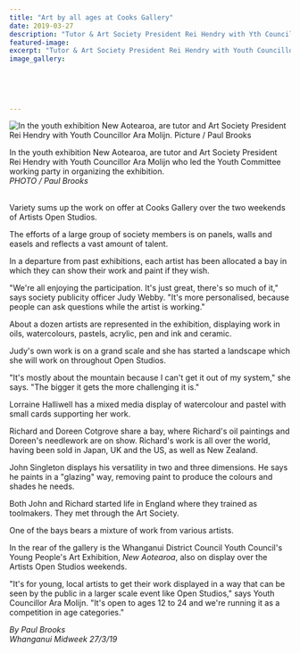 ```yaml
---
title: "Art by all ages at Cooks Gallery"
date: 2019-03-27
description: "Tutor & Art Society President Rei Hendry with Yth Councillor Ara Molijn who led the working party organizing the exhibition..."
featured-image: 
excerpt: "Tutor & Art Society President Rei Hendry with Youth Councillor Ara Molijn who led the Youth Committee working party in organizing the exhibition."
image_gallery:
    
    
    
    
    
---
```


<p><span><span><img src="https://www.nzherald.co.nz/resizer/1eKhV663JYW4SG4V4UmkPe4uZ4w=/620x617/smart/filters:quality(70)/arc-anglerfish-syd-prod-nzme.s3.amazonaws.com/public/2TL733GWKNGSLO5ODYLNGPSZGE.jpg" alt="In the youth exhibition New Aotearoa, are tutor and Art Society President Rei Hendry with Youth Councillor Ara Molijn. Picture / Paul Brooks" /></span></span></p>
<p><span><span>In the youth exhibition New Aotearoa, are tutor and Art Society President Rei Hendry with Youth Councillor Ara Molijn who led the Youth Committee working party in organizing the exhibition.</span><br /><em>PHOTO / Paul Brooks</em></span></p>
<p class="element element-paragraph"><br />Variety sums up the work on offer at Cooks Gallery over the two weekends of Artists Open Studios.</p>
<p class="element element-paragraph">The efforts of a large group of society members is on panels, walls and easels and reflects a vast amount of talent.</p>
<p class="element element-paragraph">In a departure from past exhibitions, each artist has been allocated a bay in which they can show their work and paint if they wish.</p>
<p class="element element-paragraph">"We're all enjoying the participation. It's just great, there's so much of it," says society publicity officer Judy Webby. "It's more personalised, because people can ask questions while the artist is working."</p>
<p class="element element-paragraph">About a dozen artists are represented in the exhibition, displaying work in oils, watercolours, pastels, acrylic, pen and ink and ceramic.</p>
<p class="element element-paragraph">Judy's own work is on a grand scale and she has started a landscape which she will work on throughout Open Studios.</p>
<p class="element element-paragraph">"It's mostly about the mountain because I can't get it out of my system," she says. "The bigger it gets the more challenging it is."</p>
<p class="element element-paragraph">Lorraine Halliwell has a mixed media display of watercolour and pastel with small cards supporting her work.</p>
<p class="element element-paragraph">Richard and Doreen Cotgrove share a bay, where Richard's oil paintings and Doreen's needlework are on show. Richard's work is all over the world, having been sold in Japan, UK and the US, as well as New Zealand.</p>
<p class="element element-paragraph">John Singleton displays his versatility in two and three dimensions. He says he paints in a "glazing" way, removing paint to produce the colours and shades he needs.</p>
<p class="element element-paragraph">Both John and Richard started life in England where they trained as toolmakers. They met through the Art Society.</p>
<p class="element element-paragraph">One of the bays bears a mixture of work from various artists.</p>
<p class="element element-paragraph">In the rear of the gallery is the Whanganui District Council Youth Council's Young People's Art Exhibition,&nbsp;<em>New Aotearoa</em>, also on display over the Artists Open Studios weekends.</p>
<p class="element element-paragraph">"It's for young, local artists to get their work displayed in a way that can be seen by the public in a larger scale event like Open Studios," says Youth Councillor Ara Molijn. "It's open to ages 12 to 24 and we're running it as a competition in age categories."</p>
<p><em>By Paul Brooks<br />Whanganui Midweek 27/3/19</em></p>

